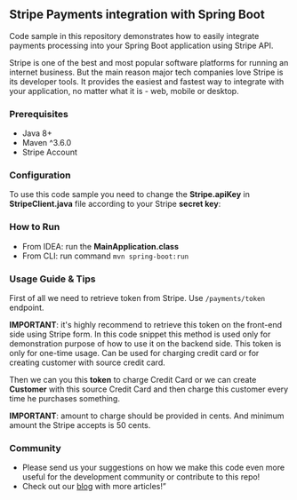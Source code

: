 ## Stripe Payments integration with Spring Boot

Code sample in this repository demonstrates how to easily integrate payments processing
into your Spring Boot application using Stripe API.

Stripe is one of the best and most popular software platforms for running an internet 
business. But the main reason major tech companies love Stripe is its developer tools. 
It provides the easiest and fastest way to integrate with your application, no matter what it is - web, mobile or desktop.


### Prerequisites 
* Java 8+
* Maven ^3.6.0
* Stripe Account

### Configuration
To use this code sample you need to change the **Stripe.apiKey** 
in **__StripeClient.java__** file according to your Stripe **__secret key__**:


### How to Run
* From IDEA: run the **__MainApplication.class__**
* From CLI: run command `mvn spring-boot:run` 

### Usage Guide & Tips
First of all we need to retrieve token from Stripe. Use `/payments/token` endpoint.

**IMPORTANT**: it's highly recommend to retrieve this token on the front-end side using Stripe form.
In this code snippet this method is used only for demonstration purpose of how to use it on the backend side.
This token is only for one-time usage. Can be used for charging credit card or for creating customer with source credit card.

Then we can you this **__token__** to charge Credit Card or we can create **__Customer__** 
with this source Credit Card and then charge this customer every time he purchases something.

**__IMPORTANT__**: amount to charge should be provided in cents. And minimum amount the Stripe accepts is 50 cents. 

### Community
* Please send us your suggestions on how we make this code even more useful for the development community or contribute to this repo!
* Check out our [blog](https://oril.co/blog) with more articles!”